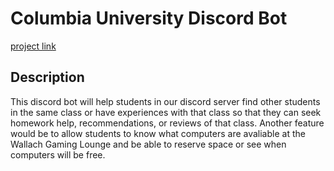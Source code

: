 # Columbia University Discord Bot
[project link](https://github.com/mw3071/columbia-discord-bot)
## Description
This discord bot will help students in our discord server find other students in the same class or have experiences with that class so that they can seek homework help, recommendations, or reviews of that class.
Another feature would be to allow students to know what computers are avaliable at the Wallach Gaming Lounge and be able to reserve space or see when computers will be free.
